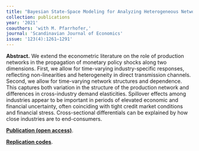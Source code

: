 ```yaml
---
title: "Bayesian State-Space Modeling for Analyzing Heterogeneous Network Effects of US Monetary Policy. [doi](https://doi.org/10.1111/sjoe.12436)"
collection: publications
year: '2021'
coauthors: 'with M. Pfarrhofer,'
journal: 'Scandinavian Journal of Economics'
issue: '123(4):1261–1291'
---
```

**Abstract.** We extend the econometric literature on the role of production networks in the propagation of monetary policy shocks along two dimensions. First, we allow for time-varying industry-specific responses, reflecting non-linearities and heterogeneity in direct transmission channels. Second, we allow for time-varying network structures and dependence. This captures both variation in the structure of the production network and differences in cross-industry demand elasticities. Spillover effects among industries appear to be important in periods of elevated economic and financial uncertainty, often coinciding with tight credit market conditions and financial stress. Cross-sectional differentials can be explained by how close industries are to end-consumers.

[**Publication (open access)**](https://doi.org/10.1111/sjoe.12436).

[**Replication codes**](https://github.com/mpfarrho/tvp-network-panel).

